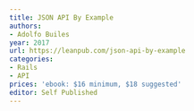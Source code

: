 ```yaml
---
title: JSON API By Example
authors:
- Adolfo Builes
year: 2017
url: https://leanpub.com/json-api-by-example
categories:
- Rails
- API
prices: 'ebook: $16 minimum, $18 suggested'
editor: Self Published
---
```

